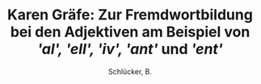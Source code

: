 ---
type        : article
author      : Schlücker, B.
title       : "Karen Gräfe: Zur Fremdwortbildung bei den Adjektiven am Beispiel von <i>'al', 'ell', 'iv', 'ant'</i> und <i>'ent'</i>"
journal     : Deutsch als Fremdsprache
volume      : 55
number      : 4
pages       : 252-255
year        : 2018-01-01
doi         : 10.37307/j.2198-2430.2018.04.10
---